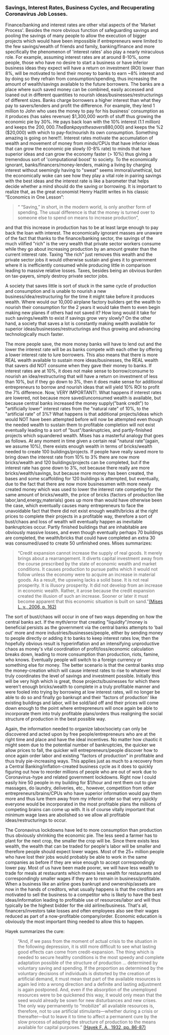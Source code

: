 

### Savings, Interest Rates, Business Cycles, and Recuperating Coronavirus Job Losses.

Finance/banking and interest rates are other vital aspects of the 'Market Process'. Besides the more obvious function of safeguarding savings and pooling the savings of many people to allow the execution of bigger projects which would have been impossible if entrepreneurs were limited to the few savings/wealth of friends and family, banking/finance and more specifically the phenomenon of 'interest rates' also play a nearly miraculous role. For example, assuming interest rates are at around 8-10%, some people, those who have no desire to start a business or have inferior business ideas they expect will have a return on investment (ROI) lower than 8%, will be motivated to lend their money to banks to earn ~8% interest and by doing so they refrain from consumption/spending, thus increasing the amount of wealth/savings available to the future borrowers. The banks are a place where such saved money can be combined, easily accessed and loaned out in different quantities to nourish ideas/businesses/restructurings of different sizes. Banks charge borrowers a higher interest than what they pay to savers/lenders and profit the difference. For example, they lend 1 million to John who uses the money to pay for his business' consumption as it produces (has sales revenue) $1,300,000 worth of stuff thus growing the economic pie by 30%. He pays back loan with the 10% interest (1.1 million) and keeps the $200,000. The Bank pays the savers 8% ($80,000) and keeps the %2 ($20,000) with which to pay-for/nourish its own consumption. Something amazing is going on here!!!. Interest rates motivate the accumulation of wealth and movement of money from minds/CPUs that have inferior ideas that can grow the economic pie slowly (0-8% rate) to minds that have superior ideas and can grow the economy faster (> 10%) thus giving a tremendous sort of 'computational boost' to society. To the economically ignorant, banks/financers/money-lenders, making a living by charging interest without seemingly having to "sweat" seems immoral/unethical, but the economically woke can see how they play a vital role in pairing savings with the best ideas and the interest rate is like a barometer that helps decide whether a mind should do the saving or borrowing. It is important to realize that, as the great economist Henry Hazlitt writes in his classic “Economics in One Lesson”:

>“ “Saving,” in short, in the modern world, is only another form of spending. The usual difference is that the money is turned over to someone else to spend on means to increase production”,

and that this increase in production has to be at least large enough to pay back the loan with interest. The economically ignorant masses are unaware of the fact that thanks to the finance/banking sector, the savings of the much vilified "rich" is the very wealth that private sector workers consume while they go about increasing production by an amount greater than the current interest rate. Taxing "the rich" just removes this wealth and the private sector jobs it would otherwise sustain and gives it to government where it is inefficiently consumed while producing little in comparison leading to massive relative losses. Taxes, besides being an obvious burden on tax-payers, simply destroy private sector jobs.

A society that saves little is sort of stuck in the same cycle of production and consumption and is unable to nourish a new business/idea/restructuring for the time it might take before it produces wealth. Where would our 10,000 airplane factory builders get the wealth to nourish their consumption for the 2 years it would take them to even begin making new planes if others had not saved it? How long would it take for such savings/wealth to exist if savings grow very slowly? On the other hand, a society that saves a lot is constantly making wealth available for superior ideas/businesses/restructurings and thus growing and advancing technologically much faster. 

The more people save, the more money banks will have to lend out and the lower the interest rate will be as banks compete with each other by offering a lower interest rate to lure borrowers. This also means that there is more REAL wealth available to sustain more ideas/businesses, the REAL wealth that savers did NOT consume when they gave their money to banks. If interest rates are at 10%, it does not make sense to borrow/consume to nourish an idea/restructuring that will have a return on investment of less than 10%, but if they go down to 3%, then it does make sense for additional entrepreneurs to borrow and nourish ideas that will yield 10% ROI to profit the 7% difference. Now, VERY IMPORTANT!. What happens if interest rates are lowered, not because more saved/unconsumed wealth is available, but because central banks increased the money supply("bank credit") to "artificially lower" interest rates from the "natural rate" of 10%, to the "artificial rate" of 3%? What happens is that additional projects/ideas which would NOT have been attempted before will now be attempted even though the needed wealth to sustain them to profitable completion will not exist eventually leading to a sort of "bust"/bankruptcies, and partly-finished projects which squandered wealth. Mises has a masterful analogy that goes as follows. At any moment in time given a certain real "natural rate"(again, we assume 10%), there exists enough wealth in terms of bricks/wealth needed to create 100 buildings/projects. If people have really saved more to bring down the interest rate from 10% to 3% there are now more bricks/wealth and 120 buildings/projects can be completed, but if the interest rate has gone down to 3%, not because there really are more bricks/wealth/savings, but because more money has been created, the bases and some scaffolding for 120 buildings is attempted, but eventually, due to the fact that there are now more businessmen with more newly created money which was used to lower the interest rate competing for the same amount of bricks/wealth, the price of bricks (factors of production like labor,land,energy,materials) goes up more than would have otherwise been the case, which eventually causes many entrepreneurs to face the unavoidable fact that there did not exist enough wealth/bricks at the right prices to complete their projects in a profitable way, therefore a sort of bust/chaos and loss of wealth will eventually happen as inevitable bankruptcies occur. Partly finished buildings that are inhabitable are obviously massive losses, and even though eventually perhaps 70 buildings are completed, the wealth/bricks that could have completed an extra 30 was consumed/used to create 50 unfinished ones. Mises summarizes:

>“Credit expansion cannot increase the supply of real goods. It merely brings about a rearrangement. It diverts capital investment away from the course prescribed by the state of economic wealth and market conditions. It causes production to pursue paths which it would not follow unless the economy were to acquire an increase in material goods. As a result, the upswing lacks a solid base. It is not real prosperity. It is illusory prosperity. It did not develop from an increase in economic wealth. Rather, it arose because the credit expansion created the illusion of such an increase. Sooner or later it must become apparent that this economic situation is built on sand.”[(Mises L. v., 2006, p. 162)](https://books.google.com/books?id=n2o4k-RaWrcC&pg=PA162&lpg=PA162&dq=%22that+this+economic+situation+is+built+on+sand%22&source=bl&ots=J362cHTdkY&sig=ACfU3U2dd0wZHn-qAwigsnFxCOXK8hYdrA&hl=en&sa=X&ved=2ahUKEwi739ry0PDoAhUclnIEHcY5BzwQ6AEwAXoECAwQLw#v=onepage&q=%22that%20this%20economic%20situation%20is%20built%20on%20sand%22&f=false)

The sort of bust/chaos will occur in one of two ways depending on how the central banks act. If the myth/error that creating "liquidity"/money is beneficial persists as the government via the central banks attempts to 'bail out' more and more industries/businesses/people, either by sending money to people directly or adding it to banks to keep interest rates low, then the hopefully obvious result is hyperinflation and an intensifying unproductive chaos as money's vital coordination of profit/loss/economic calculation breaks down, leading to more consumption than production, riots, famine, who knows. Eventually people will switch to a foreign currency or something else for money. The better scenario is that the central banks stop the money-creation which will cause interest rates to rise to whatever level truly coordinates the level of savings and investment possible. Initially this will be very high which is great, those projects/businesses for which there weren't enough bricks/wealth to complete in a truly profitable manner and were fooled into trying by borrowing at low interest rates, will no longer be able to do so and finally go bankrupt and their 'factors of production' like existing buildings and labor, will be sold/laid off and their prices will come down enough to the point where entrepreneurs will once again be able to incorporate them into truly profitable plans/orders thus realigning the social structure of production in the best possible way.

Again, the information needed to organize labor/society can only be discovered and acted upon by free people/entrepreneurs who are at the right time and place and have the ideal incentives. No matter how chaotic it might seem due to the potential number of bankruptcies, the quicker we allow prices to fall, the quicker will entrepreneurs/people discover how to once again order labor and existing "factors of production" in profitable and thus truly pie-increasing ways. This applies just as much to a recovery from a Central Banking/inflation-created business cycle as it does to quickly figuring out how to reorder millions of people who are out of work due to Coronavirus-hype and related government lockdowns. Right now I could easily hire 50 people in my building for $1/hour and rent them out to give massages, do laundry, deliveries, etc., however, competition from other entrepreneurs/brains/CPUs who have superior information would pay them more and thus lure them away from my inferior order so that very quickly everyone would be incorporated in the most profitable plans the millions of competing brains can come up with. It is of course vitally important that minimum wage laws are abolished so we allow all profitable ideas/restructurings to occur. 

The Coronavirus lockdowns have led to more consumption than production thus obviously shrinking the economic pie. The less seed a farmer has to plant for the next crop, the smaller the crop will be. Since there exists less wealth, the wealth that can be traded for people's labor will be smaller and therefore people should expect lower wages. Most of the 25+ million people who have lost their jobs would probably be able to work in the same companies as before if they are wise enough to accept correspondingly lower pay. Most of us have been made poorer, we will have less wealth to trade for meals at restaurants which means less wealth for restaurants and correspondingly smaller wages if they are to remain in business/profitable. When a business like an airline goes bankrupt and ownership/assets are now in the hands of creditors, what usually happens is that the creditors are motivated to sell the business to a competitor who is likely to have the best ideas/information leading to profitable use of resources/labor and will thus typically be the highest bidder for the old airline/business. That's all, financers/investors take losses and often employees also see their wages reduced as part of a now-profitable company/order. Economic education is obviously the most important thing needed to allow this to happen. 

Hayek summarizes the cure:

>“And, if we pass from the moment of actual crisis to the situation in the following depression, it is still more difficult to see what lasting good effects can come from credit-expansion. The thing which is needed to secure healthy conditions is the most speedy and complete adaptation possible of the structure of production … determined by voluntary saving and spending. If the proportion as determined by the voluntary decisions of individuals is distorted by the creation of artificial demand, it must mean that part of the available resources is again led into a wrong direction and a definite and lasting adjustment is again postponed. And, even if the absorption of the unemployed resources were to be quickened this way, it would only mean that the seed would already be sown for new disturbances and new crises. The only way permanently to “mobilize” all available resources is, therefore, not to use artificial stimulants—whether during a crisis or thereafter—but to leave it to time to affect a permanent cure by the slow process of adapting the structure of production to the means available for capital purposes.” [(Hayek F. A., 1932, pp. 86-87)](https://cdn.mises.org/Prices%20and%20Production_5.pdf)





